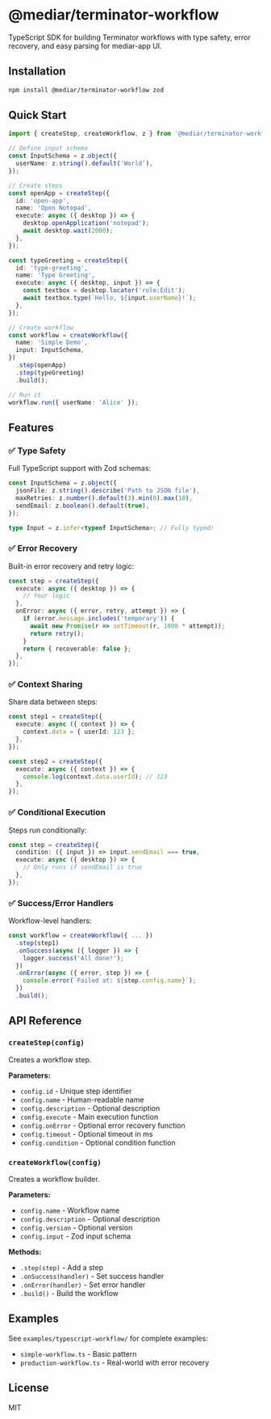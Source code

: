 # @mediar/terminator-workflow

TypeScript SDK for building Terminator workflows with type safety, error recovery, and easy parsing for mediar-app UI.

## Installation

```bash
npm install @mediar/terminator-workflow zod
```

## Quick Start

```typescript
import { createStep, createWorkflow, z } from '@mediar/terminator-workflow';

// Define input schema
const InputSchema = z.object({
  userName: z.string().default('World'),
});

// Create steps
const openApp = createStep({
  id: 'open-app',
  name: 'Open Notepad',
  execute: async ({ desktop }) => {
    desktop.openApplication('notepad');
    await desktop.wait(2000);
  },
});

const typeGreeting = createStep({
  id: 'type-greeting',
  name: 'Type Greeting',
  execute: async ({ desktop, input }) => {
    const textbox = desktop.locator('role:Edit');
    await textbox.type(`Hello, ${input.userName}!`);
  },
});

// Create workflow
const workflow = createWorkflow({
  name: 'Simple Demo',
  input: InputSchema,
})
  .step(openApp)
  .step(typeGreeting)
  .build();

// Run it
workflow.run({ userName: 'Alice' });
```

## Features

### ✅ Type Safety

Full TypeScript support with Zod schemas:

```typescript
const InputSchema = z.object({
  jsonFile: z.string().describe('Path to JSON file'),
  maxRetries: z.number().default(3).min(0).max(10),
  sendEmail: z.boolean().default(true),
});

type Input = z.infer<typeof InputSchema>; // Fully typed!
```

### ✅ Error Recovery

Built-in error recovery and retry logic:

```typescript
const step = createStep({
  execute: async ({ desktop }) => {
    // Your logic
  },
  onError: async ({ error, retry, attempt }) => {
    if (error.message.includes('temporary')) {
      await new Promise(r => setTimeout(r, 1000 * attempt));
      return retry();
    }
    return { recoverable: false };
  },
});
```

### ✅ Context Sharing

Share data between steps:

```typescript
const step1 = createStep({
  execute: async ({ context }) => {
    context.data = { userId: 123 };
  },
});

const step2 = createStep({
  execute: async ({ context }) => {
    console.log(context.data.userId); // 123
  },
});
```

### ✅ Conditional Execution

Steps run conditionally:

```typescript
const step = createStep({
  condition: ({ input }) => input.sendEmail === true,
  execute: async ({ desktop }) => {
    // Only runs if sendEmail is true
  },
});
```

### ✅ Success/Error Handlers

Workflow-level handlers:

```typescript
const workflow = createWorkflow({ ... })
  .step(step1)
  .onSuccess(async ({ logger }) => {
    logger.success('All done!');
  })
  .onError(async ({ error, step }) => {
    console.error(`Failed at: ${step.config.name}`);
  })
  .build();
```

## API Reference

### `createStep(config)`

Creates a workflow step.

**Parameters:**
- `config.id` - Unique step identifier
- `config.name` - Human-readable name
- `config.description` - Optional description
- `config.execute` - Main execution function
- `config.onError` - Optional error recovery function
- `config.timeout` - Optional timeout in ms
- `config.condition` - Optional condition function

### `createWorkflow(config)`

Creates a workflow builder.

**Parameters:**
- `config.name` - Workflow name
- `config.description` - Optional description
- `config.version` - Optional version
- `config.input` - Zod input schema

**Methods:**
- `.step(step)` - Add a step
- `.onSuccess(handler)` - Set success handler
- `.onError(handler)` - Set error handler
- `.build()` - Build the workflow

## Examples

See `examples/typescript-workflow/` for complete examples:

- `simple-workflow.ts` - Basic pattern
- `production-workflow.ts` - Real-world with error recovery

## License

MIT

